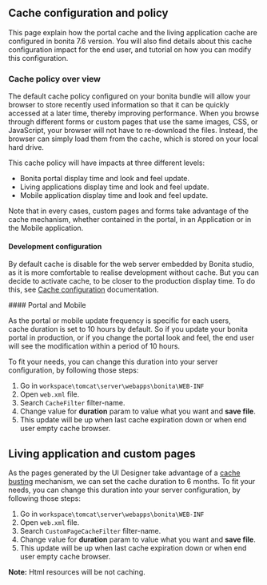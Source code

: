 ## Cache configuration and policy 

This page explain how the portal cache and the living application cache are configured in bonita 7.6 version. You will also find 
details about this cache configuration impact for the end user, and tutorial on how you can modify this configuration.

### Cache policy over view
 
The default cache policy configured on your bonita bundle will allow your browser to store recently used information so that
it can be quickly accessed at a later time, thereby improving performance.
When you browse through different forms or custom pages that use the same images, CSS, or JavaScript, your browser will not have to re-download the files. 
Instead, the browser can simply load them from the cache, which is stored on your local hard drive.
 
This cache policy will have impacts at three different levels:
- Bonita portal display time and look and feel update.
- Living applications display time and look and feel update.
- Mobile application display time and look and feel update.

Note that in every cases, custom pages and forms take advantage of the cache mechanism, whether contained in the portal,
 in an Application or in the Mobile application.  

#### Development configuration
 
By default cache is disable for the web server embedded by Bonita studio, as it is more comfortable to realise development without cache. 
But you can decide to activate cache, to be closer to the production display time. To do this, 
see [Cache configuration](bonita-bpm-studio-installation.md#enable_cache) documentation. 

<a id="portal_and_mobile"> 
#### Portal and Mobile 

As the portal or mobile update frequency is specific for each users,  
cache duration is set to 10 hours by default. So if you update your bonita portal in production, or if you change the portal look and feel,
the end user will see the modification within a period of 10 hours.

To fit your needs, you can change this duration into your server configuration, by following those steps:
 
1. Go in `workspace\tomcat\server\webapps\bonita\WEB-INF`
2. Open `web.xml` file.
3. Search `CacheFilter` filter-name.
4. Change value for **duration** param to value what you want and **save file**.
5. This update will be up when last cache expiration down or when end user empty cache browser.

## Living application and custom pages  

As the pages generated by the UI Designer take advantage of a [cache busting](live-update.md#cache_busting) mechanism, we can set the 
cache duration to 6 months.
To fit your needs, you can change this duration into your server configuration, by following those steps:

1. Go in `workspace\tomcat\server\webapps\bonita\WEB-INF`
2. Open `web.xml` file.
3. Search `CustomPageCacheFilter` filter-name.
4. Change value for **duration** param to value what you want and **save file**.
5. This update will be up when last cache expiration down or when end user empty cache browser.

**Note:** Html resources will be not caching.